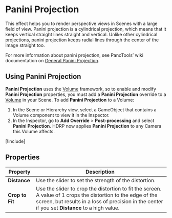 # Panini Projection

This effect helps you to render perspective views in Scenes with a large field of view. Panini projection is a cylindrical projection, which means that it keeps vertical straight lines straight and vertical. Unlike other cylindrical projections, panini projection keeps radial lines through the center of the image straight too.

For more information about panini projection, see PanoTools’ wiki documentation on [General Panini Projection](https://wiki.panotools.org/The_General_Panini_Projection).

## Using Panini Projection

**Panini Projection** uses the [Volume](understand-volumes.md) framework, so to enable and modify **Panini Projection** properties, you must add a **Panini Projection** override to a [Volume](understand-volumes.md) in your Scene. To add **Panini Projection** to a Volume:

1. In the Scene or Hierarchy view, select a GameObject that contains a Volume component to view it in the Inspector.
2. In the Inspector, go to **Add Override** > **Post-processing** and select **Panini Projection**. HDRP now applies **Panini Projection** to any Camera this Volume affects.

[!include[](snippets/volume-override-api.md)]

## Properties

| **Property**    | **Description**                                              |
| --------------- | ------------------------------------------------------------ |
| **Distance**    | Use the slider to set the strength of the distortion.        |
| **Crop to Fit** | Use the slider to crop the distortion to fit the screen. A value of 1 crops the distortion to the edge of the screen, but results in a loss of precision in the center if you set **Distance** to a high value. |
